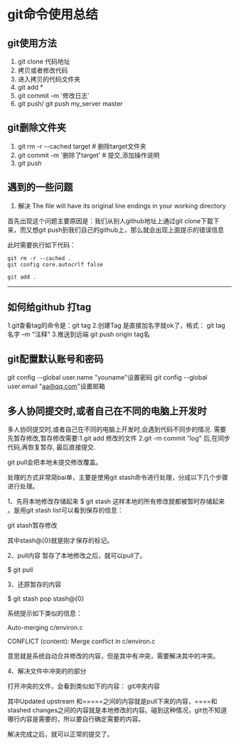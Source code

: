 # git命令使用总结
## git使用方法

1. git clone 代码地址
2. 拷贝或者修改代码
3. 进入拷贝的代码文件夹
4. git add *
5. git commit -m '修改日志'
6. git push/ git push my_server master


## git删除文件夹

1. git rm -r --cached target              # 删除target文件夹
2. git commit -m '删除了target'        # 提交,添加操作说明
3. git push

##  遇到的一些问题
1. 解决 The file will have its original line endings in your working directory

首先出现这个问题主要原因是：我们从别人github地址上通过git clone下载下来，而又想git push到我们自己的github上，那么就会出现上面提示的错误信息

此时需要执行如下代码：

    git rm -r --cached .
    git config core.autocrlf false
    
    git add .
---------------------

## 如何给github 打tag
1.git查看tag的命令是：git tag
2.创建Tag 是直接加名字就ok了，格式： git tag 名字 –m "注释"
3.推送到远端 git push origin tag名

## git配置默认账号和密码
git config --global user.name "youname"设置密码
git config --global user.email "aa@qq.com"设置邮箱


## 多人协同提交时,或者自己在不同的电脑上开发时
多人协同提交时,或者自己在不同的电脑上开发时,会遇到代码不同步的情况.
需要先暂存修改,暂存修改需要:1.git add 修改的文件 2.git -m commit "log" 后,在同步代码,再恢复暂存, 最后直接提交. 

git pull会把本地未提交修改覆盖。

处理的方式非常简bai单，主要是使用git stash命令进行处理，分成以下几个步骤进行处理。

1、先将本地修改存储起来
$ git stash
这样本地的所有修改就都被暂时存储起来 。是用git stash list可以看到保存的信息：

git stash暂存修改

其中stash@{0}就是刚才保存的标记。

2、pull内容
暂存了本地修改之后，就可以pull了。

$ git pull

3、还原暂存的内容

$ git stash pop stash@{0}

系统提示如下类似的信息：

Auto-merging c/environ.c

CONFLICT (content): Merge conflict in c/environ.c

意思就是系统自动合并修改的内容，但是其中有冲突，需要解决其中的冲突。

4、解决文件中冲突的的部分

打开冲突的文件，会看到类似如下的内容：
git冲突内容

其中Updated upstream 和=====之间的内容就是pull下来的内容，====和stashed changes之间的内容就是本地修改的内容。碰到这种情况，git也不知道哪行内容是需要的，所以要自行确定需要的内容。

解决完成之后，就可以正常的提交了。

